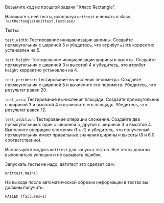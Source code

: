 Возьмите код из прошлой задачи "Класс Rectangle".

Напишите к ней тесты, используя `unittest` и лежать в class `TestRectangle(unittest.TestCase)`

Тесты:

`test_width`: Тестирование инициализации ширины. Создайте прямоугольник с шириной 5 и убедитесь, что атрибут `width` корректно установлен на 5.

`test_height`: Тестирование инициализации ширины и высоты. Создайте прямоугольник с шириной 3 и высотой 4 и убедитесь, что атрибут `height` корректно установлен на 4.

`test_perimeter`: Тестирование вычисления периметра. Создайте прямоугольник с шириной 5 и вычислите его периметр. Убедитесь, что результат равен 20.

`test_area`: Тестирование вычисления площади. Создайте прямоугольник с шириной 3 и высотой 4 и вычислите его площадь. Убедитесь, что результат равен 12.

`test_addition`: Тестирование операции сложения. Создайте два прямоугольника: один с шириной 5, другой с шириной 3 и высотой 4. Выполните операцию сложения r1 + r2 и убедитесь, что полученный прямоугольник имеет правильные значения ширины и высоты (8 и 6.0 соответственно).

Используйте модуль `unittest` для запуска тестов. Все тесты должны выполняться успешно и не вызывать ошибок.

Запускать тесты не надо, автотест это сделает сам:

`unittest.main()`

На выходе после автоматической обрезки информации в тестах вы должны получить:

`FAILED (failures=1)`